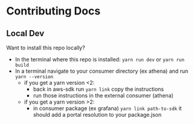 # Contributing Docs

## Local Dev

Want to install this repo locally?

- In the terminal where this repo is installed: `yarn run dev` or `yarn run build`
- In a terminal navigate to your consumer directory (ex athena) and run `yarn --version`
  - if you get a yarn version <2:
    - back in aws-sdk run `yarn link` copy the instructions
    - run those instructions in the external consumer (athena)
  - if you get a yarn version >2:
    - in consumer package (ex grafana) `yarn link path-to-sdk` it should add a portal resolution to your package.json
